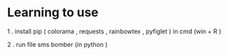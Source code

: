 # Learning to use

1 . install pip ( colorama , requests , rainbowtex , pyfiglet ) in cmd (win + R )

2 . run file sms bomber (in python )
